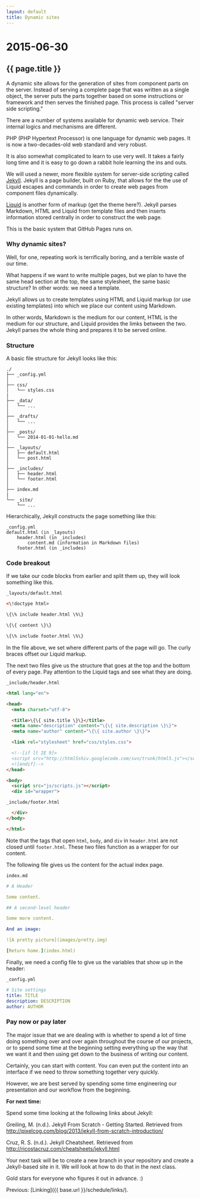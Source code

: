 ```yaml
---
layout: default
title: Dynamic sites
---
```


# 2015-06-30
## {{ page.title }}

A dynamic site allows for the generation of sites from component parts on the server. 
Instead of serving a complete page that was written as a single object, the server puts the parts together based on some instructions or framework and then serves the finished page.
This process is called "server side scripting."

There are a number of systems available for dynamic web service. 
Their internal logics and mechanisms are different. 

PHP (PHP Hypertext Processor) is one language for dynamic web pages. 
It is now a two-decades-old web standard and very robust. 

It is also somewhat complicated to learn to use very well. 
It takes a fairly long time and it is easy to go down a rabbit hole learning the ins and outs. 

We will used a newer, more flexible system for server-side scripting called <a href="http://jekyllrb.com/" target="_blank">Jekyll</a>. 
Jekyll is a page builder, built on Ruby, that allows for the the use of Liquid escapes and commands in order to create web pages from component files dynamically. 

<a href="http://liquidmarkup.org/" target="_blank">Liquid</a> is another form of markup (get the theme here?). 
Jekyll parses Markdown, HTML and Liquid from template files and then inserts information stored centrally in order to construct the web page. 

This is the basic system that GitHub Pages runs on. 

### Why dynamic sites? 

Well, for one, repeating work is terrifically boring, and a terrible waste of our time.  

What happens if we want to write multiple pages, but we plan to have the same head section at the top, the same stylesheet, the same basic structure? In other words: we need a template. 

Jekyll allows us to create templates using HTML and Liquid markup (or use existing templates) into which we place our content using Markdown. 

In other words, Markdown is the medium for our content, HTML is the medium for our structure, and Liquid provides the limks between the two. 
Jekyll parses the whole thing and prepares it to be served online. 

### Structure

A basic file structure for Jekyll looks like this:

```
./
├── _config.yml
│
├── css/
│   └── styles.css
|
├── _data/
│   └── ...
│
├── _drafts/
│   └── ...
│
├── _posts/
│   └── 2014-01-01-hello.md
│
├── _layouts/
│   ├── default.html
│   └── post.html
│
├── _includes/             
│   ├── header.html
│   └── footer.html
│
├── index.md
|
└── _site/
    └── ...
```

Hierarchically, Jekyll constructs the page something like this:

```
_config.yml
default.html (in _layouts)
	header.html (in _includes)
		content.md (information in Markdown files)
	footer.html (in _includes)
```

### Code breakout

If we take our code blocks from earlier and split them up, they will look something like this.

`_layouts/default.html`

```html
<\!doctype html>

\{\% include header.html \%\}

\{\{ content \}\}

\{\% include footer.html \%\}
```
In the file above, we set where different parts of the page will go. 
The curly braces offset our Liquid markup.

The next two files give us the structure that goes at the top and the bottom of every page. 
Pay attention to the Liquid tags and see what they are doing. 

`_include/header.html`

```html
<html lang="en">

<head>
  <meta charset="utf-8">

  <title>\{\{ site.title \}\}</title>
  <meta name="description" content="\{\{ site.description \}\}">
  <meta name="author" content="\{\{ site.author \}\}">

  <link rel="stylesheet" href="css/styles.css">

  <!--[if lt IE 9]>
  <script src="http://html5shiv.googlecode.com/svn/trunk/html5.js"></script>
  <![endif]-->
</head>

<body>
  <script src="js/scripts.js"></script>
  <div id="wrapper">
```

`_include/footer.html`

```html
  </div>
</body>

</html>
```

Note that the tags that open `html`, `body`, and `div` in `header.html` are not closed until `footer.html`.
These two files function as a wrapper for our content.

The following file gives us the content for the actual index page. 

`index.md`

```yaml
# A Header

Some content.

## A second-level header

Some more content.

And an image: 

![A pretty picture](images/pretty.img)

[Return home.](index.html)
```

Finally, we need a config file to give us the variables that show up in the header:

`_config.yml`

```yaml
# Site settings
title: TITLE
description: DESCRIPTION
author: AUTHOR
```

### Pay now or pay later

The major issue that we are dealing with is whether to spend a lot of time doing something over and over again throughout the course of our projects, or to spend some time at the beginning setting everything up the way that we want it and then using get down to the business of writing our content.

Certainly, you can start with content. 
You can even put the content into an interface if we need to throw something together very quickly. 

However, we are best served by spending some time engineering our presentation and our workflow from the beginning. 

**For next time:**

Spend some time looking at the following links about Jekyll:

Greiling, M. (n.d.). Jekyll From Scratch - Getting Started. Retrieved from http://pixelcog.com/blog/2013/jekyll-from-scratch-introduction/

Cruz, R. S. (n.d.). Jekyll Cheatsheet. Retrieved from http://ricostacruz.com/cheatsheets/jekyll.html

Your next task will be to create a new branch in your repository and create a Jekyll-based site in it. 
We will look at how to do that in the next class. 

Gold stars for everyone who figures it out in advance. :) 

Previous: [Linking](\{\{ base.url \}\}/schedule/links/). 
